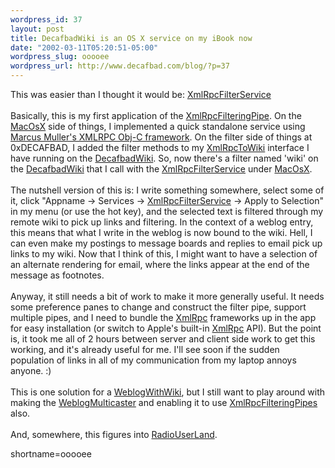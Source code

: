 ```yaml
--- 
wordpress_id: 37
layout: post
title: DecafbadWiki is an OS X service on my iBook now
date: "2002-03-11T05:20:51-05:00"
wordpress_slug: ooooee
wordpress_url: http://www.decafbad.com/blog/?p=37
---
```

This was easier than I thought it would be:  <a href="http://www.decafbad.com/twiki/bin/view/Main/XmlRpcFilterService">XmlRpcFilterService</a>
<br /><br />
Basically, this is my first application of the <a href="http://www.decafbad.com/twiki/bin/view/Main/XmlRpcFilteringPipe">XmlRpcFilteringPipe</a>.  On the <a href="http://www.decafbad.com/twiki/bin/view/Main/MacOsX">MacOsX</a> side of things, I implemented a quick standalone service using <a href="http://www.mulle-kybernetik.com/software/XMLRPC/" target="_top">Marcus Muller's XMLRPC Obj-C framework</a>.  On the filter side of things at 0xDECAFBAD, I added the filter methods to my <a href="http://www.decafbad.com/twiki/bin/view/Main/XmlRpcToWiki">XmlRpcToWiki</a> interface I have running on the <a href="http://www.decafbad.com/twiki/bin/view/Main/DecafbadWiki">DecafbadWiki</a>.  So, now there's a filter named 'wiki' on the <a href="http://www.decafbad.com/twiki/bin/view/Main/DecafbadWiki">DecafbadWiki</a> that I call with the <a href="http://www.decafbad.com/twiki/bin/view/Main/XmlRpcFilterService">XmlRpcFilterService</a> under <a href="http://www.decafbad.com/twiki/bin/view/Main/MacOsX">MacOsX</a>.
<br /><br />
The nutshell version of this is:  I write something somewhere, select some of it, click "Appname -> Services -> <a href="http://www.decafbad.com/twiki/bin/view/Main/XmlRpcFilterService">XmlRpcFilterService</a> -> Apply to Selection" in my menu (or use the hot key), and the selected text is filtered through my remote wiki to pick up links and filtering.  In the context of a weblog entry, this means that what I write in the weblog is now bound to the wiki.  Hell, I can even make my postings to message boards and replies to email pick up links to my wiki.  Now that I think of this, I might want to have a selection of an alternate rendering for email, where the links appear at the end of the message as footnotes.
<br /><br />
Anyway, it still needs a bit of work to make it more generally useful.  It needs some preference panes to change and construct the filter pipe, support multiple pipes, and I need to bundle the <a href="http://www.decafbad.com/twiki/bin/view/Main/XmlRpc">XmlRpc</a> frameworks up in the app for easy installation (or switch to Apple's built-in <a href="http://www.decafbad.com/twiki/bin/view/Main/XmlRpc">XmlRpc</a> API).  But the point is, it took me all of 2 hours between server and client side work to get this working, and it's already useful for me.  I'll see soon if the sudden population of links in all of my communication from my laptop annoys anyone.  :)
<br /><br />
This is one solution for a <a href="http://www.decafbad.com/twiki/bin/view/Main/WeblogWithWiki">WeblogWithWiki</a>, but I still want to play around with making the <a href="http://www.decafbad.com/twiki/bin/view/Main/WeblogMulticaster">WeblogMulticaster</a> and enabling it to use <a href="http://www.decafbad.com/twiki/bin/view/Main/XmlRpcFilteringPipe">XmlRpcFilteringPipes</a> also.
<br /><br />
And, somewhere, this figures into <a href="http://www.decafbad.com/twiki/bin/view/Main/RadioUserLand">RadioUserLand</a>.
<!--more-->
shortname=ooooee
